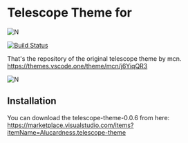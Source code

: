 # Telescope Theme for

![N](https://mky.gallerycdn.vsassets.io/extensions/mky/netflix-red/0.0.7/1545394820972/Microsoft.VisualStudio.Services.Icons.Default)

[![Build Status](https://travis-ci.org/joemccann/dillinger.svg?branch=master)](https://travis-ci.org/joemccann/dillinger)

That's the repository of the original telescope theme by mcn.
https://themes.vscode.one/theme/mcn/j6YiqQR3

![N](https://vscode-themes.nyc3.cdn.digitaloceanspaces.com/profiles/HloWOfNl5nR6dn7uhpo1aELWRW13/j6YiqQR3-default.jpeg)

## Installation

You can download the telescope-theme-0.0.6 from here:
https://marketplace.visualstudio.com/items?itemName=Alucardness.telescope-theme
